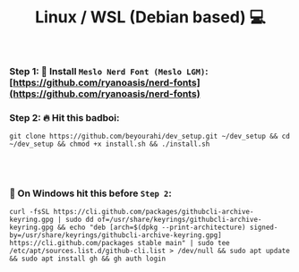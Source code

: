 <h1 align="center"> Linux / WSL (Debian based) 💻 </h1>

<br />

### Step 1: 📝 Install `Meslo Nerd Font (Meslo LGM)`: [https://github.com/ryanoasis/nerd-fonts](https://github.com/ryanoasis/nerd-fonts)
### Step 2: 🔥 Hit this badboi:
    git clone https://github.com/beyourahi/dev_setup.git ~/dev_setup && cd ~/dev_setup && chmod +x install.sh && ./install.sh
    
<br />
<br />

### 💩 On Windows hit this before `Step 2`:
    curl -fsSL https://cli.github.com/packages/githubcli-archive-keyring.gpg | sudo dd of=/usr/share/keyrings/githubcli-archive-keyring.gpg && echo "deb [arch=$(dpkg --print-architecture) signed-by=/usr/share/keyrings/githubcli-archive-keyring.gpg] https://cli.github.com/packages stable main" | sudo tee /etc/apt/sources.list.d/github-cli.list > /dev/null && sudo apt update && sudo apt install gh && gh auth login
